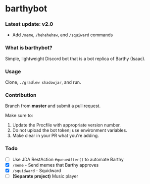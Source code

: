 # barthybot

### Latest update: v2.0

- Add `/meme`, `/hehehehaw`, and `/squiward` commands

### What is barthybot?

Simple, lightweight Discord bot that is a bot replica of Barthy (Isaac).

### Usage

Clone, `./gradlew shadowjar`, and run.

### Contribution

Branch from **master** and submit a pull request.

Make sure to:

1. Update the Procfile with appropriate version number.
2. Do not upload the bot token; use environment variables.
3. Make clear in your PR what you're adding.

### Todo

- [ ] Use JDA RestAction `#queueAfter()` to automate Barthy
- [x] `/meme` - Send memes that Barthy approves
- [x] `/squidward` - Squidward
- [ ] **(Separate project)** Music player
